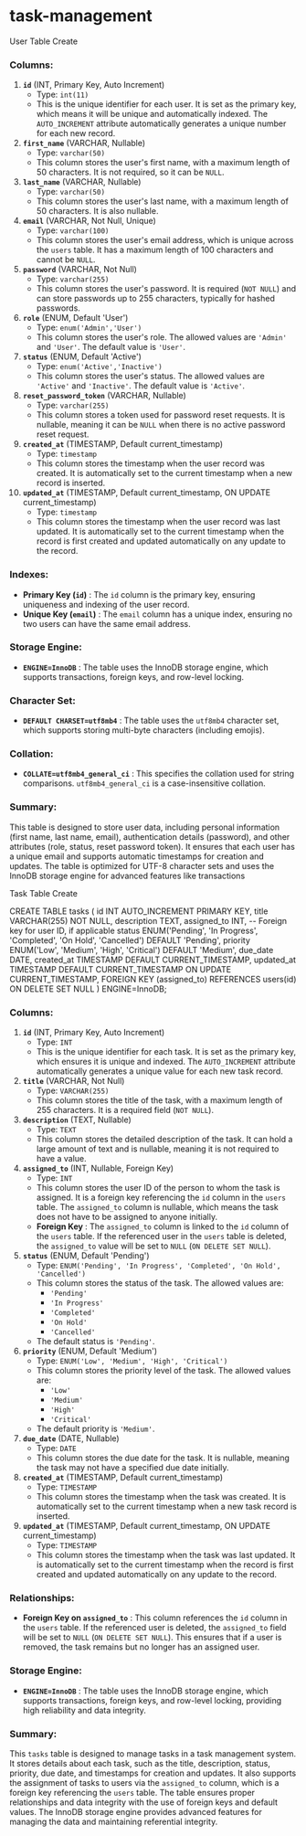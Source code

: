 # task-management

User Table Create

### Columns:

1. **`id`** (INT, Primary Key, Auto Increment)
   * Type: `int(11)`
   * This is the unique identifier for each user. It is set as the primary key, which means it will be unique and automatically indexed. The `AUTO_INCREMENT` attribute automatically generates a unique number for each new record.
2. **`first_name`** (VARCHAR, Nullable)
   * Type: `varchar(50)`
   * This column stores the user's first name, with a maximum length of 50 characters. It is not required, so it can be `NULL`.
3. **`last_name`** (VARCHAR, Nullable)
   * Type: `varchar(50)`
   * This column stores the user's last name, with a maximum length of 50 characters. It is also nullable.
4. **`email`** (VARCHAR, Not Null, Unique)
   * Type: `varchar(100)`
   * This column stores the user's email address, which is unique across the `users` table. It has a maximum length of 100 characters and cannot be `NULL`.
5. **`password`** (VARCHAR, Not Null)
   * Type: `varchar(255)`
   * This column stores the user's password. It is required (`NOT NULL`) and can store passwords up to 255 characters, typically for hashed passwords.
6. **`role`** (ENUM, Default 'User')
   * Type: `enum('Admin','User')`
   * This column stores the user's role. The allowed values are `'Admin'` and `'User'`. The default value is `'User'`.
7. **`status`** (ENUM, Default 'Active')
   * Type: `enum('Active','Inactive')`
   * This column stores the user's status. The allowed values are `'Active'` and `'Inactive'`. The default value is `'Active'`.
8. **`reset_password_token`** (VARCHAR, Nullable)
   * Type: `varchar(255)`
   * This column stores a token used for password reset requests. It is nullable, meaning it can be `NULL` when there is no active password reset request.
9. **`created_at`** (TIMESTAMP, Default current_timestamp)
   * Type: `timestamp`
   * This column stores the timestamp when the user record was created. It is automatically set to the current timestamp when a new record is inserted.
10. **`updated_at`** (TIMESTAMP, Default current_timestamp, ON UPDATE current_timestamp)
    * Type: `timestamp`
    * This column stores the timestamp when the user record was last updated. It is automatically set to the current timestamp when the record is first created and updated automatically on any update to the record.

### Indexes:

* **Primary Key (`id`)** : The `id` column is the primary key, ensuring uniqueness and indexing of the user record.
* **Unique Key (`email`)** : The `email` column has a unique index, ensuring no two users can have the same email address.

### Storage Engine:

* **`ENGINE=InnoDB`** : The table uses the InnoDB storage engine, which supports transactions, foreign keys, and row-level locking.

### Character Set:

* **`DEFAULT CHARSET=utf8mb4`** : The table uses the `utf8mb4` character set, which supports storing multi-byte characters (including emojis).

### Collation:

* **`COLLATE=utf8mb4_general_ci`** : This specifies the collation used for string comparisons. `utf8mb4_general_ci` is a case-insensitive collation.

### Summary:

This table is designed to store user data, including personal information (first name, last name, email), authentication details (password), and other attributes (role, status, reset password token). It ensures that each user has a unique email and supports automatic timestamps for creation and updates. The table is optimized for UTF-8 character sets and uses the InnoDB storage engine for advanced features like transactions



Task Table Create

CREATE TABLE tasks (
    id INT AUTO_INCREMENT PRIMARY KEY,
    title VARCHAR(255) NOT NULL,
    description TEXT,
    assigned_to INT, -- Foreign key for user ID, if applicable
    status ENUM('Pending', 'In Progress', 'Completed', 'On Hold', 'Cancelled') DEFAULT 'Pending',
    priority ENUM('Low', 'Medium', 'High', 'Critical') DEFAULT 'Medium',
    due_date DATE,
    created_at TIMESTAMP DEFAULT CURRENT_TIMESTAMP,
    updated_at TIMESTAMP DEFAULT CURRENT_TIMESTAMP ON UPDATE CURRENT_TIMESTAMP,
    FOREIGN KEY (assigned_to) REFERENCES users(id) ON DELETE SET NULL
) ENGINE=InnoDB;

### Columns:

1. **`id`** (INT, Primary Key, Auto Increment)
   * Type: `INT`
   * This is the unique identifier for each task. It is set as the primary key, which ensures it is unique and indexed. The `AUTO_INCREMENT` attribute automatically generates a unique value for each new task record.
2. **`title`** (VARCHAR, Not Null)
   * Type: `VARCHAR(255)`
   * This column stores the title of the task, with a maximum length of 255 characters. It is a required field (`NOT NULL`).
3. **`description`** (TEXT, Nullable)
   * Type: `TEXT`
   * This column stores the detailed description of the task. It can hold a large amount of text and is nullable, meaning it is not required to have a value.
4. **`assigned_to`** (INT, Nullable, Foreign Key)
   * Type: `INT`
   * This column stores the user ID of the person to whom the task is assigned. It is a foreign key referencing the `id` column in the `users` table. The `assigned_to` column is nullable, which means the task does not have to be assigned to anyone initially.
   * **Foreign Key** : The `assigned_to` column is linked to the `id` column of the `users` table. If the referenced user in the `users` table is deleted, the `assigned_to` value will be set to `NULL` (`ON DELETE SET NULL`).
5. **`status`** (ENUM, Default 'Pending')
   * Type: `ENUM('Pending', 'In Progress', 'Completed', 'On Hold', 'Cancelled')`
   * This column stores the status of the task. The allowed values are:
     * `'Pending'`
     * `'In Progress'`
     * `'Completed'`
     * `'On Hold'`
     * `'Cancelled'`
   * The default status is `'Pending'`.
6. **`priority`** (ENUM, Default 'Medium')
   * Type: `ENUM('Low', 'Medium', 'High', 'Critical')`
   * This column stores the priority level of the task. The allowed values are:
     * `'Low'`
     * `'Medium'`
     * `'High'`
     * `'Critical'`
   * The default priority is `'Medium'`.
7. **`due_date`** (DATE, Nullable)
   * Type: `DATE`
   * This column stores the due date for the task. It is nullable, meaning the task may not have a specified due date initially.
8. **`created_at`** (TIMESTAMP, Default current_timestamp)
   * Type: `TIMESTAMP`
   * This column stores the timestamp when the task was created. It is automatically set to the current timestamp when a new task record is inserted.
9. **`updated_at`** (TIMESTAMP, Default current_timestamp, ON UPDATE current_timestamp)
   * Type: `TIMESTAMP`
   * This column stores the timestamp when the task was last updated. It is automatically set to the current timestamp when the record is first created and updated automatically on any update to the record.

### Relationships:

* **Foreign Key on `assigned_to`** : This column references the `id` column in the `users` table. If the referenced user is deleted, the `assigned_to` field will be set to `NULL` (`ON DELETE SET NULL`). This ensures that if a user is removed, the task remains but no longer has an assigned user.

### Storage Engine:

* **`ENGINE=InnoDB`** : The table uses the InnoDB storage engine, which supports transactions, foreign keys, and row-level locking, providing high reliability and data integrity.

### Summary:

This `tasks` table is designed to manage tasks in a task management system. It stores details about each task, such as the title, description, status, priority, due date, and timestamps for creation and updates. It also supports the assignment of tasks to users via the `assigned_to` column, which is a foreign key referencing the `users` table. The table ensures proper relationships and data integrity with the use of foreign keys and default values. The InnoDB storage engine provides advanced features for managing the data and maintaining referential integrity.
